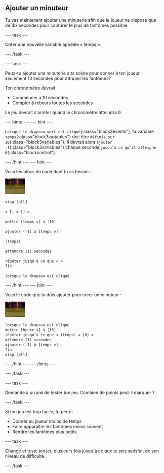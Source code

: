 ## Ajouter un minuteur

Tu vas maintenant ajouter une minuterie afin que le joueur ne dispose que de dix secondes pour capturer le plus de fantômes possible.

\--- task \---

Créer une nouvelle variable appelée « temps ».

\--- /task \---

\--- task \---

Peux-tu ajouter une minuterie à ta scène pour donner à ton joueur seulement 10 secondes pour attraper les fantômes?

Ton chronomètre devrait:

+ Commencer à 10 secondes
+ Compter à rebours toutes les secondes

Le jeu devrait s'arrêter quand le chronomètre atteindra 0.

\--- hints \--- \--- hint \---

`Lorsque le drapeau vert est cliqué`{:class="block3events"}, ta variable `temps`{:class="block3variables"} doit être `définie sur 10`{:class="block3variables"}. Il devrait alors `ajouter -1`{:class="block3variables"} chaque seconde `jusqu'à ce qu'il atteigne 0`{:class=”blockcontrol"}.

\--- /hint \--- \--- hint \---

Voici les blocs de code dont tu as besoin :

![sprite-fantôme](images/ghost-backdrop.png)

```blocks3
stop [all]

< [] = [] >

mettre [temps v] à [10]

ajouter (-1) à [temps v]

(temps)

attendre (1) secondes

répéter jusqu'à ce que < >
fin

lorsque le drapeau est cliqué

```

\--- /hint \--- \--- hint \---

Voici le code que tu dois ajouter pour créer un minuteur :

![icône de l'arrière-plan](images/ghost-backdrop.png)

```blocks3
lorsque le drapeau est cliqué
mettre [heure v] à [10]
répéter jusqu'à ce que < (temps) = [0] >
attendre (1) secondes
ajouter (-1) à [temps v]
fin
stop [all]
```

\--- /hint \--- \--- /hints \---

\--- /task \---

\--- task \---

Demande à un ami de tester ton jeu. Combien de points peut-il marquer ?

\--- /task \---

Si ton jeu est trop facile, tu peux :

+ Donner au joueur moins de temps
+ Faire apparaître les fantômes moins souvent
+ Rendre les fantômes plus petits

\--- task \---

Change et teste ton jeu plusieurs fois jusqu'à ce que tu sois satisfait de son niveau de difficulté.

\--- /task \---